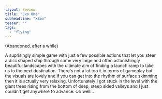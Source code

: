 ```yaml
---
layout: review
title: "Exo One"
subheadline: "XBox"
teaser: ""
tags:
  - "flying"
---
```


(Abandoned, after a while)

A suprisingly simple game with just a few possible actions that let you steer a disc shaped
ship through some very large and often astonishingly beautiful landscapes with the ultimate
aim of finding a launch ramp to take us to the next destination. There's not a lot too
it in terms of gameplay but the visuals are lovely and if you can get into the rhythm of
surface skimming then it is actually very relaxing. Unfortunately I got stuck in the
level with the giant trees rising from the bottom of deep, steep sided valleys and 
I just couldn't get anywhere to advance. Oh well...
